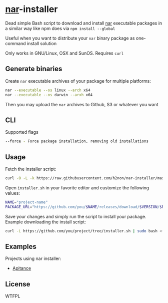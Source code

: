 # [nar](https://github.com/h2non/nar)-installer

Dead simple Bash script to download and install [nar](https://github.com/h2non/nar) executable packages in a similar way like npm does via `npm install --global`

Useful when you want to distribute your `nar` binary package as one-command install solution

Only works in GNU/Linux, OSX and SunOS. Requires `curl`

## Generate binaries

Create `nar` executable archives of your package for multiple platforms:
```bash
nar --executable --os linux --arch x64
nar --executable --os darwin --arxh x64
```

Then you may upload the `nar` archives to Github, S3 or whatever you want

## CLI

Supported flags
```bash
--force - Force package installation, removing old installations
```

## Usage

Fetch the installer script:
```bash
curl -O -L -k https://raw.githubusercontent.com/h2non/nar-installer/master/installer.sh
```

Open `installer.sh` in your favorite editor and customize the following values:
```bash
NAME="project-name"
PACKAGE_URL="https://github.com/you/$NAME/releases/download/$VERSION/$NAME-$VERSION"
```

Save your changes and simply run the script to install your package. 
Example downloading the install script:
```bash
curl -L https://github.com/you/project/tree/installer.sh | sudo bash <(0.1.0)
```

## Examples

Projects using nar installer:

- [Apitance](https://github.com/h2non/apitance)

## License

WTFPL
